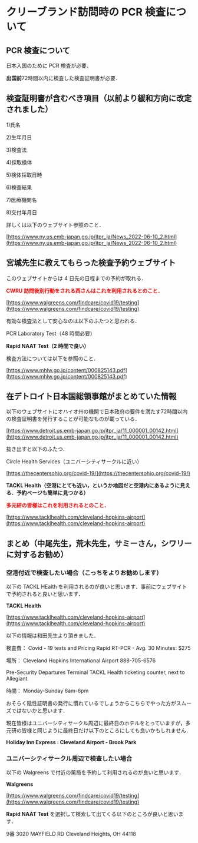# クリーブランド訪問時の PCR 検査について

## PCR 検査について
日本入国のために PCR 検査が必要．

**出国前**72時間以内に検査した検査証明書が必要．

## 検査証明書が含むべき項目（以前より緩和方向に改定されました）
1)氏名

2)生年月日

3)検査法

4)採取検体

5)検体採取日時

6)検査結果

7)医療機関名

8)交付年月日

詳しくは以下のウェブサイト参照のこと．

[https://www.ny.us.emb-japan.go.jp/itpr_ja/News_2022-06-10_2.html](https://www.ny.us.emb-japan.go.jp/itpr_ja/News_2022-06-10_2.html)

## 宮城先生に教えてもらった検査予約ウェブサイト
このウェブサイトからは 4 日先の日程までの予約が取れる．

**<span style="color:red;">CWRU 訪問後別行動をされる西さんはこれを利用されるとのこと．</span>**

[https://www.walgreens.com/findcare/covid19/testing](https://www.walgreens.com/findcare/covid19/testing)

有効な検査法として安心なのは以下のふたつと思われる．

PCR Laboratory Test（48 時間必要）

**Rapid NAAT Test（2 時間で良い）**

検査方法については以下を参照のこと．

[https://www.mhlw.go.jp/content/000825143.pdf](https://www.mhlw.go.jp/content/000825143.pdf)

## 在デトロイト日本国総領事館がまとめていた情報
以下のウェブサイトにオハイオ州の機関で日本政府の要件を満たす72時間以内の検査証明書を発行することが可能なものが載っている．

[https://www.detroit.us.emb-japan.go.jp/itpr_ja/11_000001_00142.html](https://www.detroit.us.emb-japan.go.jp/itpr_ja/11_000001_00142.html)

抜き出すと以下のふたつ．

Circle Health Services（ユニバーシティサークルに近い）

[https://thecentersohio.org/covid-19/](https://thecentersohio.org/covid-19/)

**TACKL Health（空港にとても近い，というか地図だと空港内にあるように見える．予約ページも簡単に見つかる）**

**<span style="color:red;">多元研の皆様はこれを利用されるとのこと．</span>**

[https://www.tacklhealth.com/cleveland-hopkins-airport](https://www.tacklhealth.com/cleveland-hopkins-airport)

## まとめ（中尾先生，荒木先生，サミーさん，シワリーに対するお勧め）

### 空港付近で検査したい場合（こっちをよりお勧めします）

以下の TACKL HEalth を利用されるのが良いと思います．事前にウェブサイトで予約されると良いと思います．

**TACKL Health**

[https://www.tacklhealth.com/cleveland-hopkins-airport](https://www.tacklhealth.com/cleveland-hopkins-airport)

以下の情報は和田先生より頂きました．

検査費： Covid - 19 tests and Pricing Rapid RT-PCR - Avg. 30 Minutes: $275

場所： Cleveland Hopkins International Airport 888-705-6576

Pre-Security Departures Terminal TACKL Health ticketing counter, next to Allegiant.

時間： Monday-Sunday 6am-6pm

おそらく陰性証明書の発行に慣れているでしょうからこちらでやった方がスムーズではないかと思います．

現在皆様はユニバーシティサークル周辺に最終日のホテルをとっていますが，多元研の皆様と同じように最終日だけ以下のところにしても良いかもしれません．

**Holiday Inn Express : Cleveland Airport - Brook Park**

### ユニバーシティサークル周辺で検査したい場合

以下の Walgreens で付近の薬局を予約して利用されるのが良いと思います．

**Walgreens**

[https://www.walgreens.com/findcare/covid19/testing](https://www.walgreens.com/findcare/covid19/testing)

**Rapid NAAT Test** を選択して検索して出てくる以下のところが良いと思います．

9番 3020 MAYFIELD RD Cleveland Heights, OH 44118
